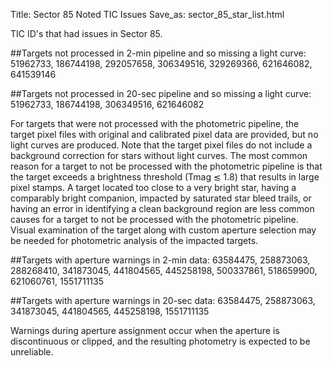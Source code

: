 Title: Sector 85 Noted TIC Issues
Save_as: sector_85_star_list.html

TIC ID's that had issues in Sector 85.

##Targets not processed in 2-min pipeline and so missing a light curve:
51962733,
186744198,
292057658,
306349516,
329269366,
621646082,
641539146


##Targets not processed in 20-sec pipeline and so missing a light curve:
51962733,
186744198,
306349516,
621646082 

For targets that were not processed with the photometric pipeline, the target pixel files
with original and calibrated pixel data are provided, but no light curves are produced. Note
that the target pixel files do not include a background correction for stars without light
curves. The most common reason for a target to not be processed with the photometric
pipeline is that the target exceeds a brightness threshold (Tmag ≲ 1.8) that results in
large pixel stamps. A target located too close to a very bright star, having a comparably
bright companion, impacted by saturated star bleed trails, or having an error in identifying
a clean background region are less common causes for a target to not be processed with
the photometric pipeline. Visual examination of the target along with custom aperture
selection may be needed for photometric analysis of the impacted targets.

##Targets with aperture warnings in 2-min data: 
63584475,
258873063,
288268410,
341873045,
441804565,
445258198,
500337861,
518659900,
621060761,
1551711135

##Targets with aperture warnings in 20-sec data: 
63584475,
258873063,
341873045,
441804565,
445258198,
1551711135

Warnings during
aperture assignment occur when the aperture is discontinuous or clipped, and the resulting
photometry is expected to be unreliable.